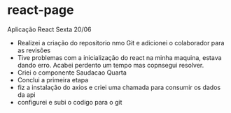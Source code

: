 # react-page
Aplicação React 
Sexta 20/06
- Realizei a criação do repositorio nmo Git e adicionei o colaborador para as revisões
- Tive problemas com a inicialização do react na minha maquina, estava dando erro. Acabei perdento um tempo mas copnsegui resolver.
- Criei o componente Saudacao
Quarta
- Conclui a primeira etapa
- fiz a instalação do axios e criei uma chamada para consumir os dados da api
- configurei e subi o codigo para o git
